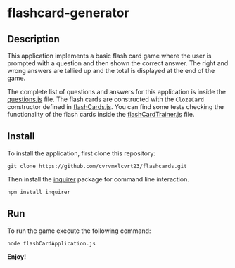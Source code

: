 # flashcard-generator

## Description

This application implements a basic flash card game where the user is prompted with a question and then shown the correct answer. The right and wrong answers are tallied up and the total is displayed at the end of the game.

The complete list of questions and answers for this application is inside the [questions.js](questions.js) file. The flash cards are constructed with the `ClozeCard` constructor defined in [flashCards.js](flashCards.js). You can find some tests checking the functionality of the flash cards inside the [flashCardTrainer.js](flashCardTrainer.js) file.

## Install

To install the application, first clone this repository:

	git clone https://github.com/cvrvmxlcvrt23/flashcards.git
	
Then install the [inquirer](https://www.npmjs.com/package/inquirer) package for command line interaction.

	npm install inquirer

## Run

To run the game execute the following command:

	node flashCardApplication.js
	
**Enjoy!**